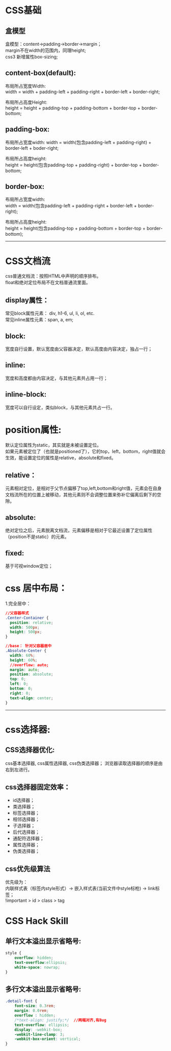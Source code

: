 CSS基础
====

盒模型
----  
盒模型：content->padding->border->margin；  
margin不在width的范围内，同理height;  
css3 新增属性box-sizing;

content-box(default):
----

布局所占宽度Width:  
width = width + padding-left + padding-right + border-left + border-right;   

布局所占高度Height:  
height = height + padding-top + padding-bottom + border-top + border-bottom;   

padding-box:
----
布局所占宽度width:
width = width(包含padding-left + padding-right) + border-left + boder-right;

布局所占高度height:  
height = height(包含padding-top + padding-right) + border-top + border-bottom;  

border-box:  
----
布局所占宽度width:  
width = width(包含padding-left + padding-right + border-left + border-right);  

布局所占高度height:  
height = height(包含padding-top + padding-bottom + border-top + border-bottom);  

***********************************************************************************************

CSS文档流
====

css普通文档流：按照HTML中声明的顺序排布。  
float和绝对定位布局不在文档普通流里面。

display属性：
----
常见block属性元素： div, h1-6, ul, li, ol, etc.  
常见inline属性元素：span, a, em;

block:
----
宽度自行设置，默认宽度由父容器决定，默认高度由内容决定，独占一行；

inline: 
----
宽度和高度都由内容决定，与其他元素共占用一行；

inline-block:
----
宽度可以自行设定，类似block，与其他元素共占一行。  

position属性:
====
默认定位属性为static，其实就是未被设置定位。  
如果元素被定位了（也就是positioned了），它的top，left，bottom，right值就会生效，能设置定位的属性是relative，absolute和fixed。  

relative：
----
元素相对定位，是相对于父节点偏移了top,left,bottom和right值，元素会在自身文档流所在的位置上被移动，其他元素则不会调整位置来弥补它偏离后剩下的空隙。

absolute:
----
绝对定位之后，元素脱离文档流，元素偏移是相对于它最近设置了定位属性（position不是static）的元素。  

fixed:
----
基于可视window定位；

css 居中布局：
===

1.完全居中：

```css
//父容器样式
.Center-Container {
  position: relative;
  width: 500px;
  height: 500px;
}

//base： 针对父容器居中
.Absolute-Center {
  width: 60%;
  height: 60%;
  //overflow: auto;
  margin: auto;
  position: absolute;
  top: 0;
  left: 0;
  bottom: 0;
  right: 0;
  text-align: center;
}


```

**********************************************************************************************************************************

css选择器:
===

CSS选择器优化:
----
css基本选择器, css属性选择器, css伪类选择器；
浏览器读取选择器的顺序是由右到左进行。

css选择器固定效率：
----
- id选择器；
- 类选择器；
- 标签选择器；
- 相邻选择器；
- 子选择器；
- 后代选择器；
- 通配符选择器；
- 属性选择器；
- 伪类选择器；

css优先级算法
----
优先级为：   
内联样式表（标签内style形式）-> 嵌入样式表(当前文件中style标枪) -> link标签；   
!important > id > class > tag


CSS Hack Skill
====

单行文本溢出显示省略号:
----
```css
style {  
	overflow: hidden;    
	text-overflow:ellipsis;  
	white-space: nowrap;  
}
```

多行文本溢出显示省略号:
----
	
```css
.detail-font {
    font-size: 0.3rem;
    margin: 0.0rem;
    overflow : hidden;
    /*text-align: justify;*/  //两端对齐,有Bug
    text-overflow: ellipsis;
    display: -webkit-box;
    -webkit-line-clamp: 3;
    -webkit-box-orient: vertical;
}
```


	



  







